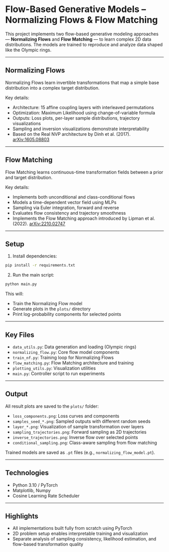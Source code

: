 # Flow-Based Generative Models – Normalizing Flows & Flow Matching

This project implements two flow-based generative modeling approaches — **Normalizing Flows** and **Flow Matching** — to learn complex 2D data distributions. The models are trained to reproduce and analyze data shaped like the Olympic rings.

---

## Normalizing Flows

Normalizing Flows learn invertible transformations that map a simple base distribution into a complex target distribution.

Key details:
- Architecture: 15 affine coupling layers with interleaved permutations
- Optimization: Maximum Likelihood using change-of-variable formula
- Outputs: Loss plots, per-layer sample distributions, trajectory visualizations
- Sampling and inversion visualizations demonstrate interpretability
- Based on the Real NVP architecture by Dinh et al. (2017). [arXiv:1605.08803](https://arxiv.org/abs/1605.08803)

---

## Flow Matching

Flow Matching learns continuous-time transformation fields between a prior and target distribution.

Key details:
- Implements both unconditional and class-conditional flows
- Models a time-dependent vector field using MLPs
- Sampling via Euler integration, forward and reverse
- Evaluates flow consistency and trajectory smoothness
- Implements the Flow Matching approach introduced by Lipman et al. (2022). [arXiv:2210.02747](https://arxiv.org/abs/2210.02747)


---

## Setup

1. Install dependencies:

```bash
pip install -r requirements.txt
```

2. Run the main script:

```bash
python main.py
```

This will:
- Train the Normalizing Flow model
- Generate plots in the `plots/` directory
- Print log-probability components for selected points

---

## Key Files

- `data_utils.py`: Data generation and loading (Olympic rings)
- `normalizing_flow.py`: Core flow model components
- `train_nf.py`: Training loop for Normalizing Flows
- `flow_matching.py`: Flow Matching architecture and training
- `plotting_utils.py`: Visualization utilities
- `main.py`: Controller script to run experiments

---

## Output

All result plots are saved to the `plots/` folder:

- `loss_components.png`: Loss curves and components
- `samples_seed_*.png`: Sampled outputs with different random seeds
- `layer_*.png`: Visualization of sample transformation over layers
- `sampling_trajectories.png`: Forward sampling as 2D trajectories
- `inverse_trajectories.png`: Inverse flow over selected points
- `conditional_sampling.png`: Class-aware sampling from flow matching

Trained models are saved as `.pt` files (e.g., `normalizing_flow_model.pt`).

---

## Technologies

- Python 3.10 / PyTorch
- Matplotlib, Numpy
- Cosine Learning Rate Scheduler

---

## Highlights

- All implementations built fully from scratch using PyTorch
- 2D problem setup enables interpretable training and visualization
- Separate analysis of sampling consistency, likelihood estimation, and flow-based transformation quality
```